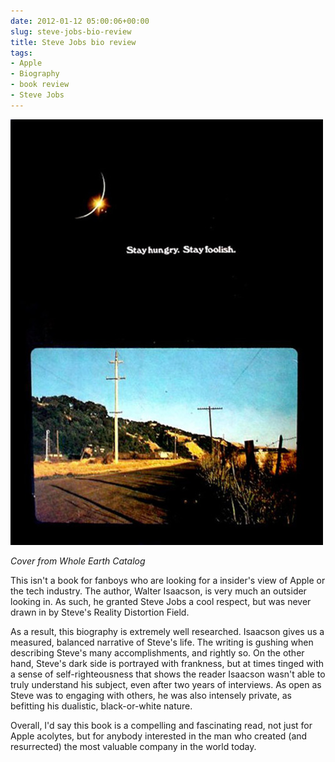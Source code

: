 ```yaml
---
date: 2012-01-12 05:00:06+00:00
slug: steve-jobs-bio-review
title: Steve Jobs bio review
tags:
- Apple
- Biography
- book review
- Steve Jobs
---
```


![Cover from Whole Earth Catalog](/images/tumblr_lxlqk5CIEe1qfn08u.jpg)

*Cover from Whole Earth Catalog*




This isn't a book for fanboys who are looking for a insider's view of Apple or the tech industry. The author, Walter Isaacson, is very much an outsider looking in. As such, he granted Steve Jobs a cool respect, but was never drawn in by Steve's Reality Distortion Field.




As a result, this biography is extremely well researched. Isaacson gives us a measured, balanced narrative of Steve's life. The writing is gushing when describing Steve's many accomplishments, and rightly so. On the other hand, Steve's dark side is portrayed with frankness, but at times tinged with a sense of self-righteousness that shows the reader Isaacson wasn't able to truly understand his subject, even after two years of interviews. As open as Steve was to engaging with others, he was also intensely private, as befitting his dualistic, black-or-white nature.




Overall, I'd say this book is a compelling and fascinating read, not just for Apple acolytes, but for anybody interested in the man who created (and resurrected) the most valuable company in the world today.
